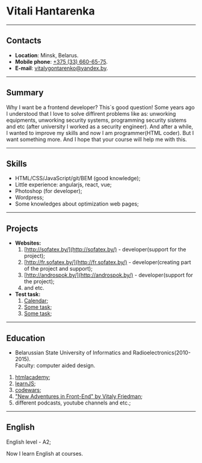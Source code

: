 # Vitali Hantarenka

***

## Contacts

* **Location**: Minsk, Belarus.
* **Mobile phone**: [+375 (33) 660-65-75](tel:+375336606575).
* **E-mail**: [vitalygontarenko@yandex.by](mailto:vitalygontarenko@yandex.by).

***

## Summary

Why I want be a frontend developer? This`s good question! Some years ago I understood that I love to solve diffirent problems like as: unworking equipments, unworking security systems, programming security sistems and etc (after university  I worked as a security engineer). And after a while, I wanted to improve my skills and now I am programmer(HTML coder). But I want something more. And I hope that your course will help me with this.

***

## Skills

* HTML/CSS/JavaScript/git/BEM (good knowledge);
* Little experience: angularjs, react, vue;
* Photoshop (for developer);
* Wordpress;
* Some knowledges about optimization web pages;

***

## Projects

* **Websites:**
    1. [http://sofatex.by/](http://sofatex.by/) - developer(support for the project);
    2. [http://fr.sofatex.by/](http://fr.sofatex.by/) - developer(creating part of the project and support);
    3. [http://androspok.by/](http://androspok.by/) - developer(support for the project);
    4. and etc.
* **Test task:**
    1. [Calendar](https://ggwebproject.github.io/Calendar/);
    2. [Some task](https://ggwebproject.github.io/taskMediaLine/);
    3. [Some task](https://ggwebproject.github.io/TaskPixelPlex/);

***

## Education

* Belarussian State University of Informatics and Radioelectronics(2010-2015). <br>
Faculty: computer aided design.

1. [htmlacademy](https://htmlacademy.ru/profile/id76877);
2. [learnJS](https://learn.javascript.ru/);
3. [codewars](https://www.codewars.com/users/Vitaly_A);
4. ["New Adventures in Front-End" by Vitaly Friedman](https://communities.by/events/new-adventures-in-front-end);
5. different podcasts, youtube channels and etc.;

***

## English

English level - A2;

Now I learn English at courses.
